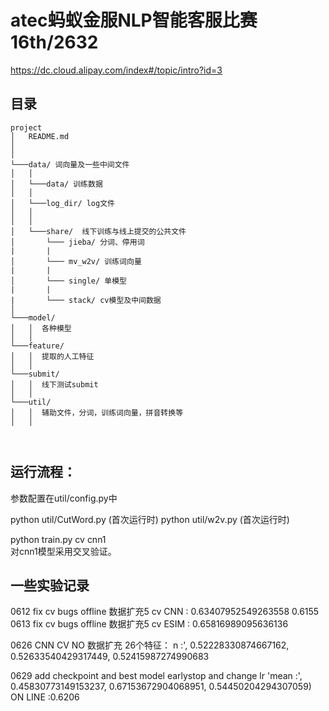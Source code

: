 # atec蚂蚁金服NLP智能客服比赛  16th/2632
https://dc.cloud.alipay.com/index#/topic/intro?id=3


## 目录    
```
project
│   README.md
│      
│
└───data/ 词向量及一些中间文件
│   │ 
│   └───data/ 训练数据
│   │
│   └───log_dir/ log文件
│   │
│   │
│   └───share/  线下训练与线上提交的公共文件
│       └─── jieba/ 分词、停用词
|       |
│       └─── mv_w2v/ 训练词向量
|       |
│       └─── single/ 单模型
|       |
|       └─── stack/ cv模型及中间数据
│   
└───model/
│   │  各种模型
│   │   
└───feature/
│   │  提取的人工特征
│   │   
└───submit/
│   │  线下测试submit
│   │   
└───util/
│   │  辅助文件，分词，训练词向量，拼音转换等
│   │   
    
    
```




## 运行流程：    
参数配置在util/config.py中

python util/CutWord.py (首次运行时)
python  util/w2v.py  (首次运行时)

python train.py cv  cnn1  
对cnn1模型采用交叉验证。




## 一些实验记录
0612 fix cv bugs offline 数据扩充5 cv  CNN :  0.63407952549263558
0.6155
0613 fix cv bugs offline 数据扩充5 cv ESIM :  0.65816989095636136


0626 CNN CV NO 数据扩充  26个特征：
n :', 0.52228330874667162, 0.52633540429317449, 0.52415987274990683


0629 add checkpoint and best model earlystop and change lr
'mean :', 0.45830773149153237, 0.67153672904068951, 0.54450204294307059)
ON LINE :0.6206
